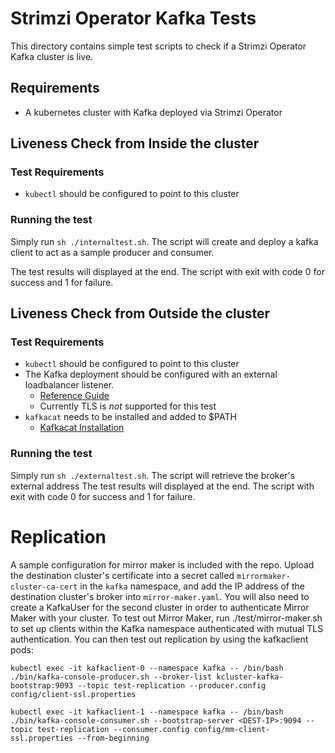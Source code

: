 # Strimzi Operator Kafka Tests

This directory contains simple test scripts to check if a Strimzi Operator Kafka cluster is live. 

## Requirements

- A kubernetes cluster with Kafka deployed via Strimzi Operator

## Liveness Check from Inside the cluster
### Test Requirements
- `kubectl` should be configured to point to this cluster

### Running the test

Simply run `sh ./internaltest.sh`. The script will create and deploy a kafka client to act as a sample producer and consumer.

The test results will displayed at the end. The script with exit with code 0 for success and 1 for failure.

## Liveness Check from Outside the cluster
### Test Requirements
- `kubectl` should be configured to point to this cluster
- The Kafka deployment should be configured with an external loadbalancer listener.
  - [Reference Guide](https://strimzi.io/2019/05/13/accessing-kafka-part-4.html)
  - Currently TLS is _not_ supported for this test
- `kafkacat` needs to be installed and added to $PATH
  - [Kafkacat Installation](https://github.com/edenhill/kafkacat#install)

### Running the test

Simply run `sh ./externaltest.sh`. The script will retrieve the broker's external address 
The test results will displayed at the end. The script with exit with code 0 for success and 1 for failure.


# Replication

A sample configuration for mirror maker is included with the repo. Upload the destination cluster's certificate into a secret called `mirrormaker-cluster-ca-cert` in the `kafka` namespace, and add the IP address of the destination cluster's broker into `mirror-maker.yaml`. You will also need to create a KafkaUser for the second cluster in order to authenticate Mirror Maker with your cluster. To test out Mirror Maker, run ./test/mirror-maker.sh to set up clients within the Kafka namespace authenticated with mutual TLS authentication. You can then test out replication by using the kafkaclient pods:

```
kubectl exec -it kafkaclient-0 --namespace kafka -- /bin/bash
./bin/kafka-console-producer.sh --broker-list kcluster-kafka-bootstrap:9093 --topic test-replication --producer.config config/client-ssl.properties

kubectl exec -it kafkaclient-1 --namespace kafka -- /bin/bash
./bin/kafka-console-consumer.sh --bootstrap-server <DEST-IP>:9094 --topic test-replication --consumer.config config/mm-client-ssl.properties --from-beginning
```